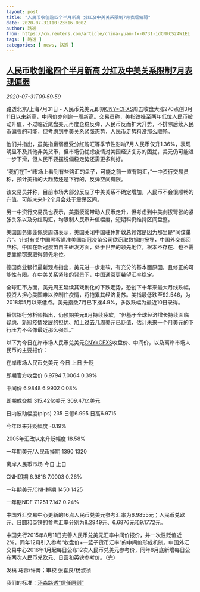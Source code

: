 ```yaml
---
layout: post
title: "人民币收创逾四个半月新高 分红及中美关系限制7月表现偏弱"
date: 2020-07-31T10:23:16.000Z
author: 路透
from: https://cn.reuters.com/article/china-yuan-fx-0731-idCNKCS24W1EL
tags: [ 路透 ]
categories: [ news, 路透 ]
---
```

<!--1596190996000-->
[人民币收创逾四个半月新高 分红及中美关系限制7月表现偏弱](https://cn.reuters.com/article/china-yuan-fx-0731-idCNKCS24W1EL)
------

<div>
<div><i>2020-07-31T09:59:59</i></div><div class="StandardArticleBody_body"><p>路透北京/上海7月31日 - 人民币兑美元即期<a href="/investing/currencies/quote?srcCurr=CNY&destCurr=USD">CNY=CFXS</a>周五收盘大涨270点创3月11日以来新高，中间价亦创逾一周新高。交易员称，美指跌挫至两年低位人民币被动升值，不过临近尾盘美元再度企稳反弹，人民币反而扩大升势，不排除后续人民币偏强的可能，但考虑到中美关系紧张态势，人民币走势料没那么顺畅。 </p><p>他们并指出，虽美指羸弱但受分红购汇等季节性影响7月人民币仅升1.36%，表现明显不及其他非美货币，但市场仍忧虑疫情对美国经济复苏的困扰，美元仍可能进一步下滑，但人民币要摆脱偏稳走势还需更多利好。 </p><p>“我们在T+1市场上看到有些购汇的盘子，可能之前一直有购汇，”一中资行交易员称，预计美指的大趋势还是下行的，反弹空间有限。 </p><p>该交易员并称，目前市场大部分反应了中美关系不确定增加，人民币不会很顺畅的升值，可能未来1-2个月会处于震荡区间。 </p><p>另一中资行交易员也表示，美指疲弱带动人民币走升，但考虑到中美剑拔弩张的紧张关系以及分红购汇，均限制人民币升值幅度，短期料仍维持区间盘整。    </p><p>美国国务卿蓬佩奥周四表示，美国关闭中国驻休斯敦总领馆是因为那里是“间谍巢穴”。针对有关中国黑客瞄准美国新冠疫苗公司欲窃取数据的报导，中国外交部回应称，中国在新冠疫苗自主研发方面，处于世界的领先地位，根本不存在、也不需要靠偷窃来取得领先地位。 </p><p>德国商业银行最新观点指出，美元进一步走软，有充分的基本面原因，且修正的可能性有限。在中美关系紧张的背景下，中国通常更希望汇率稳定。 </p><p>全球汇市方面，美元周五延续其戏剧化的下跌走势，恐创下十年来最大月线跌幅，投资人担心美国难以控制住疫情，将拖累其经济复苏。美指最低跌至92.546，为2018年5月以来低点。美元指数7月已下挫4.9%，多数跌幅为最近10日录得。 </p><p>裕信银行分析师指出，仍预期美元8月持续疲软，“但基于全球经济增长持续面临疑虑、新冠疫情发展的担忧、加上过去几周美元已贬值，估计未来一个月美元的下行压力不会像最近那么强烈。” </p><p>以下为今日在岸市场人民币兑美元<a href="/investing/currencies/quote?srcCurr=CNY&destCurr=USD">CNY=CFXS</a>收盘价、中间价，以及离岸市场人民币的主要报价： </p><p>           在岸市场人民币兑美元                         今日            上日           升贬           </p><p>                                 即期官方收盘价    6.9794        7.0064          0.39%           </p><p>                                     中间价    6.9848        6.9902          0.08%           </p><p>                                   即期成交额   315.42亿美元    309.47亿美元                    </p><p>                            日内波动幅度(pips)      235        日低6.995      日高6.9715           </p><p>                                今年以来升贬幅度                                 -0.19%           </p><p>                           2005年汇改以来升贬幅度                                 18.58%           </p><p>                             一年期美元/人民币掉期         1390          1320                  </p><p>           离岸人民币市场                            今日            上日                            </p><p>                                   CNH即期    6.9818        7.0003          0.26%           </p><p>                             一年期美元/CNH掉期     1450          1425                           </p><p>                                  一年期NDF    7.1251        7.142           0.24%           </p><p>中国外汇交易中心更新的16点人民币兑美元参考汇率为6.9855元；人民币兑欧元、日圆和英镑的参考汇率分别为8.2949元、6.6876元和9.1772元。 </p><p>中国央行2015年8月11日完善人民币兑美元汇率中间价报价，并一次性贬值近2%，同年12月引入参考“收盘价+一篮子货币汇率”的中间价形成机制。中国外汇交易中心2016年1月起每日公布12次人民币兑美元参考价，同年8月底新增每日公布两次人民币兑欧元、日圆和英镑参考价。（完）  </p><div class="Attribution_container"><div class="Attribution_attribution"><p class="Attribution_content">发稿 马蓉/许菁；审校 张喜良/杨淑祯</p></div></div><div class="StandardArticleBody_trustBadgeContainer"><span class="StandardArticleBody_trustBadgeTitle">我们的标准：</span><span class="trustBadgeUrl"><a href="https://www.thomsonreuters.cn/content/dam/openweb/documents/pdf/china/brochures/about-us-1.pdf">汤森路透“信任原则”</a></span></div></div>
</div>
